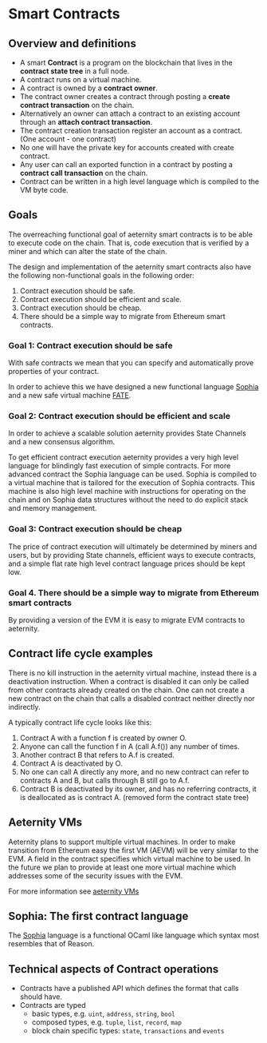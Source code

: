 # Smart Contracts

## Overview and definitions

- A smart **Contract** is a program on the blockchain that lives in the **contract state tree** in a full node.
- A contract runs on a virtual machine.
- A contract is owned by a **contract owner**.
- The contract owner creates a contract through posting a **create contract transaction** on the chain.
- Alternatively an owner can attach a contract to an existing account through an **attach contract transaction**.
- The contract creation transaction register an account as a contract. (One account - one contract)
- No one will have the private key for accounts created with create contract.
- Any user can call an exported function in a contract by posting a  **contract call transaction** on the chain.
- Contract can be written in a high level language which is compiled to the VM byte code.

## Goals

The overreaching functional goal of aeternity smart contracts is to be able to execute
code on the chain. That is, code execution that is verified by a miner and
which can alter the state of the chain.

The design and implementation of the aeternity smart contracts also have the following
non-functional goals in the following order:

1. Contract execution should be safe.
2. Contract execution should be efficient and scale.
3. Contract execution should be cheap.
4. There should be a simple way to migrate from Ethereum smart contracts.

### Goal 1: Contract execution should be safe

With safe contracts we mean that you can specify and automatically prove properties of your contract.

In order to achieve this we have designed a new functional language [Sophia](https://github.com/aeternity/aesophia) and a new
safe virtual machine [FATE](./fate.md).

### Goal 2: Contract execution should be efficient and scale

In order to achieve a scalable solution aeternity provides State Channels and
a new consensus algorithm.

To get efficient contract execution aeternity provides a very high level language
for blindingly fast execution of simple contracts. For more advanced contract
the Sophia language can be used. Sophia is compiled to a virtual machine that
is tailored for the execution of Sophia contracts. This machine is also high level
machine with instructions for operating on the chain and on Sophia data structures
without the need to do explicit stack and memory management.

### Goal 3: Contract execution should be cheap

The price of contract execution will ultimately be determined by miners and users,
but by providing State channels, efficient ways to execute contracts, and a simple flat
rate high level contract language prices should be kept low.

### Goal 4. There should be a simple way to migrate from Ethereum smart contracts
By providing a version of the EVM it is easy to migrate EVM contracts to aeternity.


## Contract life cycle examples

There is no kill instruction in the aeternity virtual machine, instead there is a deactivation instruction.
When a contract is disabled it can only be called from other contracts already created on the chain.
One can not create a new contract on the chain that calls a disabled contract neither directly nor indirectly.

A typically contract life cycle looks like this:

1. Contract A with a function f is created by owner O.
2. Anyone can call the function f in A (call A.f()) any number of times.
3. Another contract B that refers to A.f is created.
4. Contract A is deactivated by O.
5. No one can call A directly any more, and no new contract can refer to contracts A and B, but calls through B still go to A.f.
6. Contract B is deactivated by its owner, and has no referring contracts, it is deallocated as is contract A. (removed form the contract state tree)

## Aeternity VMs

Aeternity plans to support multiple virtual machines.
In order to make transition from Ethereum easy the first VM (AEVM) will be very similar to the EVM.
A field in the contract specifies which virtual machine to be used.
In the future we plan to provide at least one more virtual machine which addresses some of the
security issues with the EVM.

For more information see [aeternity VMs](./contract_vms.md)

## Sophia: The first contract language

The [Sophia](https://github.com/aeternity/aesophia) language is a functional OCaml like language which syntax most resembles that of Reason.

## Technical aspects of Contract operations

- Contracts have a published API which defines the format that calls should have.
- Contracts are typed
    - basic types, e.g. `uint`, `address`, `string`, `bool`
    - composed types, e.g. `tuple`, `list`, `record`, `map`
    - block chain specific types: `state`, `transactions` and `events`


